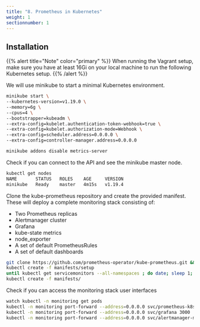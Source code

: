 ```yaml
---
title: "8. Prometheus in Kubernetes"
weight: 1
sectionnumber: 1
---
```


## Installation

{{% alert title="Note" color="primary" %}}
When running the Vagrant setup, make sure you have at least 16Gi on your local machine to run the following Kubernetes setup.
{{% /alert %}}

We will use minikube to start a minimal Kubernetes environment.

```bash
minikube start \
--kubernetes-version=v1.19.0 \
--memory=6g \
--cpus=4 \
--bootstrapper=kubeadm \
--extra-config=kubelet.authentication-token-webhook=true \
--extra-config=kubelet.authorization-mode=Webhook \
--extra-config=scheduler.address=0.0.0.0 \
--extra-config=controller-manager.address=0.0.0.0

minikube addons disable metrics-server
```

Check if you can connect to the API and see the minikube master node.
```bash
kubectl get nodes
NAME       STATUS   ROLES    AGE     VERSION
minikube   Ready    master   4m15s   v1.19.4
```

Clone the kube-prometheus repository and create the provided manifest. These will deploy a complete monitoring stack consisting of:

* Two Prometheus replicas
* Alertmanager cluster
* Grafana
* kube-state metrics
* node_exporter
* A set of default PrometheusRules
* A set of default dashboards

```bash
git clone https://github.com/prometheus-operator/kube-prometheus.git && cd kube-prometheus
kubectl create -f manifests/setup
until kubectl get servicemonitors --all-namespaces ; do date; sleep 1; echo ""; done
kubectl create -f manifests/
```

Check if you can access the monitoring stack user interfaces
```bash
watch kubectl -n monitoring get pods
kubectl -n monitoring port-forward --address=0.0.0.0 svc/prometheus-k8s 9090
kubectl -n monitoring port-forward --address=0.0.0.0 svc/grafana 3000
kubectl -n monitoring port-forward --address=0.0.0.0 svc/alertmanager-main 9093
```
